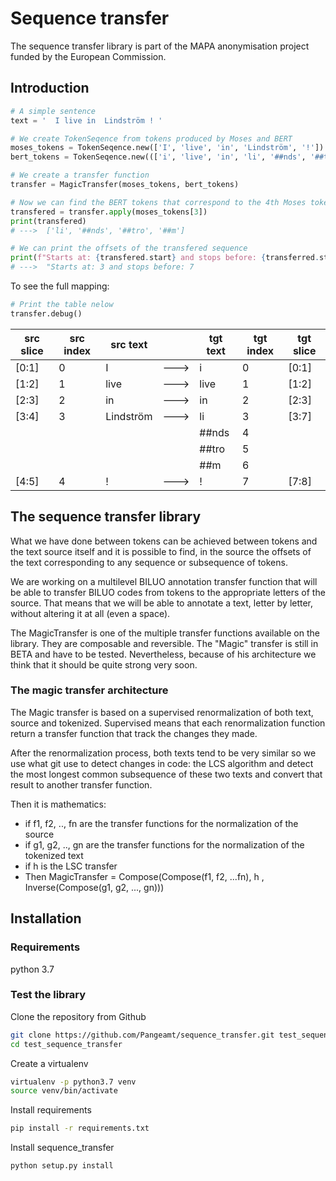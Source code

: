 # Sequence transfer

The sequence transfer library is part of the MAPA anonymisation project funded by the European Commission.

## Introduction

```python
# A simple sentence
text = '  I live in  Lindström ! '  

# We create TokenSeqence from tokens produced by Moses and BERT
moses_tokens = TokenSeqence.new(['I', 'live', 'in', 'Lindström', '!']) 
bert_tokens = TokenSeqence.new((['i', 'live', 'in', 'li', '##nds', '##tro', '##m', '!'])

# We create a transfer function
transfer = MagicTransfer(moses_tokens, bert_tokens)

# Now we can find the BERT tokens that correspond to the 4th Moses token 'Lindström' 
transfered = transfer.apply(moses_tokens[3])
print(transfered)
# --->  ['li', '##nds', '##tro', '##m']

# We can print the offsets of the transfered sequence
print(f"Starts at: {transfered.start} and stops before: {transferred.stop}"
# --->  "Starts at: 3 and stops before: 7
```
To see the full mapping:

```python
# Print the table nelow
transfer.debug()
```

| src slice | src index |  src text |      | tgt text | tgt index | tgt slice |
| ----------| --------- | --------- | ---- | -------- | ----------| ----------|
|   [0:1]   |     0     |     I     | ---> |    i     |     0     |   [0:1]   |
|   [1:2]   |     1     |    live   | ---> |   live   |     1     |   [1:2]   |
|   [2:3]   |     2     |     in    | ---> |    in    |     2     |   [2:3]   |
|   [3:4]   |     3     | Lindström | ---> |    li    |     3     |   [3:7]   |
|           |           |           |      |  ##nds   |     4     |           |
|           |           |           |      |  ##tro   |     5     |           |
|           |           |           |      |   ##m    |     6     |           |
|   [4:5]   |     4     |     !     | ---> |    !     |     7     |   [7:8]   |


## The sequence transfer library

What we have done between tokens can be achieved between tokens and the text source itself and it is possible to find, in the source the offsets of the text corresponding to any sequence or subsequence of tokens.

We are working on a multilevel BILUO annotation transfer function that will be able to transfer BILUO codes from tokens to the appropriate letters of the source. That means that we will be able to annotate a text, letter by letter, without altering it at all (even a space).

The MagicTransfer is one of the multiple transfer functions available on the library. They are composable and reversible.
The "Magic" transfer is still in BETA and have to be tested. Nevertheless, because of his architecture we think that it should be quite strong very soon.

### The magic transfer architecture
The Magic transfer is based on a supervised renormalization of both text, source and tokenized. Supervised means that each renormalization function return a transfer function that track the changes they made.

After the renormalization process, both texts tend to be very similar so we use what git use to detect changes in code: the LCS algorithm and detect the most longest common subsequence of these two texts and convert that result to another transfer function.

Then it is mathematics:
- if f1, f2, .., fn are the transfer functions for the normalization of the source
- if g1, g2, .., gn are  the transfer functions for the normalization of the tokenized text
- if h is the LSC transfer
- Then MagicTransfer = Compose(Compose(f1, f2, ...fn), h , Inverse(Compose(g1, g2, ..., gn)))


## Installation

### Requirements
python 3.7

### Test the library
Clone the repository from Github
```BASH
git clone https://github.com/Pangeamt/sequence_transfer.git test_sequence_transfer
cd test_sequence_transfer
```

Create a virtualenv

```BASH
virtualenv -p python3.7 venv
source venv/bin/activate
```

Install requirements
```BASH
pip install -r requirements.txt
```

Install sequence_transfer
```BASH
python setup.py install
```

